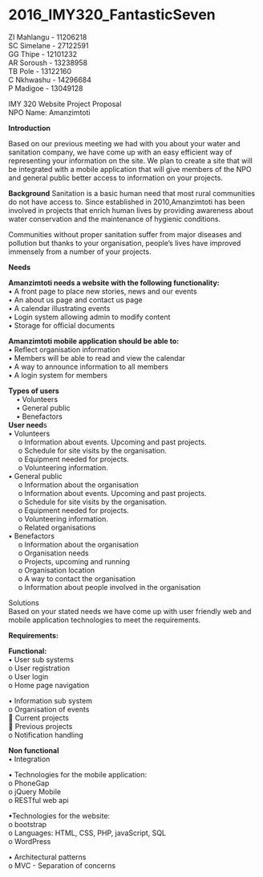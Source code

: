 # 2016_IMY320_FantasticSeven

ZI Mahlangu - 11206218 <br />
SC Simelane - 27122591 <br />
GG Thipe    - 12101232 <br />
AR Soroush  - 13238958 <br />
TB Pole     - 13122160 <br />
C Nkhwashu  - 14296684 <br />
P Madigoe   - 13049128 <br />


IMY 320 Website Project Proposal <br />
NPO Name: Amanzimtoti

<strong>Introduction</strong>

Based on our previous meeting we had with you about your water and sanitation company, we have come up with an easy efficient way of representing your information on the site. We plan to create a site that will be integrated with a mobile application that will give members of the NPO and general public better access to information on your projects. <br />

<strong>Background</strong>
Sanitation is a basic human need that most rural communities do not have access to. Since established in 2010,Amanzimtoti has been involved in projects that enrich human lives by providing awareness about water conservation and the maintenance of hygienic conditions. <br />

Communities without proper sanitation suffer from major diseases and pollution but thanks to your organisation, people’s lives have improved immensely from a number of your projects.<br />

<strong>Needs</strong><br />

<strong>Amanzimtoti needs a website with the following functionality:</strong><br />
  •	A front page to place new stories, news and our events<br />
  •	An about us page and contact us page<br />
  •	A calendar illustrating events<br />
  •	Login system allowing admin to modify content<br />
  •	Storage for official documents<br />
  
<strong>Amanzimtoti mobile application should be able to:</strong><br />
  •	Reflect organisation information<br />
  •	Members will be able to read and view the calendar<br />
  •	A way to announce information to all members<br />
  •	A login system for members<br />
  
 <strong> Types of users</strong><br />
    &nbsp;&nbsp;&nbsp;&nbsp;•	Volunteers<br />
    &nbsp;&nbsp;&nbsp;&nbsp;•	General public<br />
    &nbsp;&nbsp;&nbsp;&nbsp;•	Benefactors<br />
<strong>User need</strong>s<br />
  •	Volunteers<br />
    &nbsp;&nbsp;&nbsp;&nbsp; o	Information about events. Upcoming and past projects.<br />
    &nbsp;&nbsp;&nbsp;&nbsp; o	Schedule for site visits by the organisation.<br />
    &nbsp;&nbsp;&nbsp;&nbsp; o	Equipment needed for projects.<br />
    &nbsp;&nbsp;&nbsp;&nbsp; o	Volunteering information.<br />
  •	General public<br />
    &nbsp;&nbsp;&nbsp;&nbsp; o	Information about the organisation<br />
    &nbsp;&nbsp;&nbsp;&nbsp; o	Information about events. Upcoming and past projects.<br />
    &nbsp;&nbsp;&nbsp;&nbsp; o	Schedule for site visits by the organisation.<br />
    &nbsp;&nbsp;&nbsp;&nbsp; o	Equipment needed for projects.<br />
    &nbsp;&nbsp;&nbsp;&nbsp; o	Volunteering information.<br />
    &nbsp;&nbsp;&nbsp;&nbsp; o	Related organisations<br />
  •	Benefactors<br />
    &nbsp;&nbsp;&nbsp;&nbsp; o	Information about the organisation<br />
    &nbsp;&nbsp;&nbsp;&nbsp; o	Organisation needs <br />
    &nbsp;&nbsp;&nbsp;&nbsp; o	Projects, upcoming and running<br />
    &nbsp;&nbsp;&nbsp;&nbsp; o	Organisation location<br />
    &nbsp;&nbsp;&nbsp;&nbsp; o	A way to contact the organisation<br />
    &nbsp;&nbsp;&nbsp;&nbsp; o	Information about people involved in the organisation<br />
    

  
Solutions<br />
Based on your stated needs we have come up with user friendly web and mobile application technologies to meet the requirements.<br />

<strong>Requirements:</strong><br />

<strong>Functional:</strong><br />
  •	User sub systems<br />
      o	User registration<br />
      o	User login<br />
      o	Home page navigation<br />
      
  •	Information sub system<br />
      o	Organisation of events<br />
   	  Current projects<br />
   	  Previous projects<br />
      o	Notification handling<br />
      
      
<strong>Non functional</strong><br />
    •	Integration<br />
     

  •	Technologies for the mobile application:<br />
      o	PhoneGap<br />
      o	jQuery Mobile<br />
      o	RESTful web api<br />
      
  •Technologies for the website:<br />
      o	bootstrap<br />
      o	Languages: HTML, CSS, PHP, javaScript, SQL<br />
      o	WordPress<br />
       
       
  •	Architectural patterns<br />
      o	MVC - Separation of concerns<br />
   





